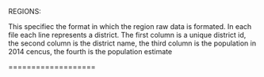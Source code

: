 REGIONS:

This specifiec the format in which the region raw data is formated.
In each file each line represents a district.
The first column is a unique district id, the second column is the district name, the third column is the population in 2014 cencus, the fourth is the population estimate

===================